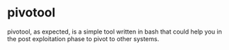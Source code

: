 # pivotool
pivotool, as expected, is a simple tool written in bash that could help you in the post exploitation phase to pivot to other systems. 
